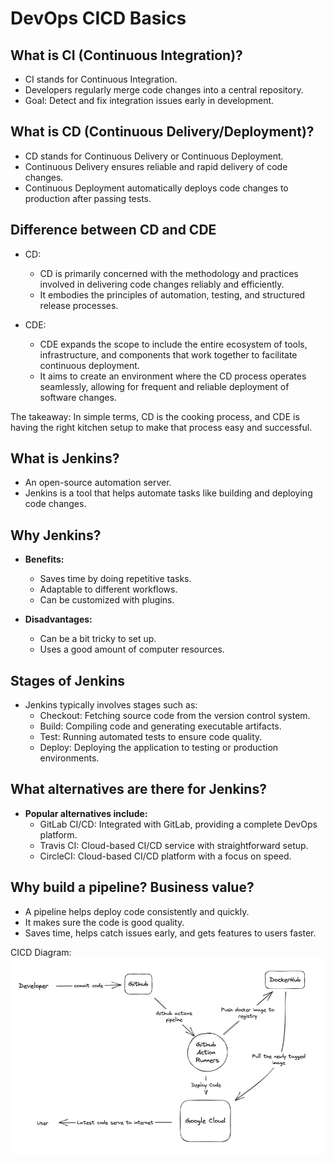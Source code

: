 # DevOps CICD Basics

## What is CI (Continuous Integration)?
- CI stands for Continuous Integration.
- Developers regularly merge code changes into a central repository.
- Goal: Detect and fix integration issues early in development.

## What is CD (Continuous Delivery/Deployment)?
- CD stands for Continuous Delivery or Continuous Deployment.
- Continuous Delivery ensures reliable and rapid delivery of code changes.
- Continuous Deployment automatically deploys code changes to production after passing tests.

## Difference between CD and CDE
- CD:
  - CD is primarily concerned with the methodology and practices involved in delivering code changes reliably and efficiently.
  - It embodies the principles of automation, testing, and structured release processes.

- CDE:
  - CDE expands the scope to include the entire ecosystem of tools, infrastructure, and components that work together to facilitate continuous deployment.
  - It aims to create an environment where the CD process operates seamlessly, allowing for frequent and reliable deployment of software changes.
  
The takeaway: In simple terms, CD is the cooking process, and CDE is having the right kitchen setup to make that process easy and successful.

## What is Jenkins?
- An open-source automation server.
- Jenkins is a tool that helps automate tasks like building and deploying code changes.

## Why Jenkins?

- **Benefits:**
  - Saves time by doing repetitive tasks.
  - Adaptable to different workflows.
  - Can be customized with plugins.

- **Disadvantages:**
  - Can be a bit tricky to set up.
  - Uses a good amount of computer resources.

## Stages of Jenkins
- Jenkins typically involves stages such as:
  - Checkout: Fetching source code from the version control system.
  - Build: Compiling code and generating executable artifacts.
  - Test: Running automated tests to ensure code quality.
  - Deploy: Deploying the application to testing or production environments.

## What alternatives are there for Jenkins?
- **Popular alternatives include:**
  - GitLab CI/CD: Integrated with GitLab, providing a complete DevOps platform.
  - Travis CI: Cloud-based CI/CD service with straightforward setup.
  - CircleCI: Cloud-based CI/CD platform with a focus on speed.

## Why build a pipeline? Business value?
- A pipeline helps deploy code consistently and quickly.
- It makes sure the code is good quality.
- Saves time, helps catch issues early, and gets features to users faster.

CICD Diagram:
![Diagram](../readme-images/diagram.png)